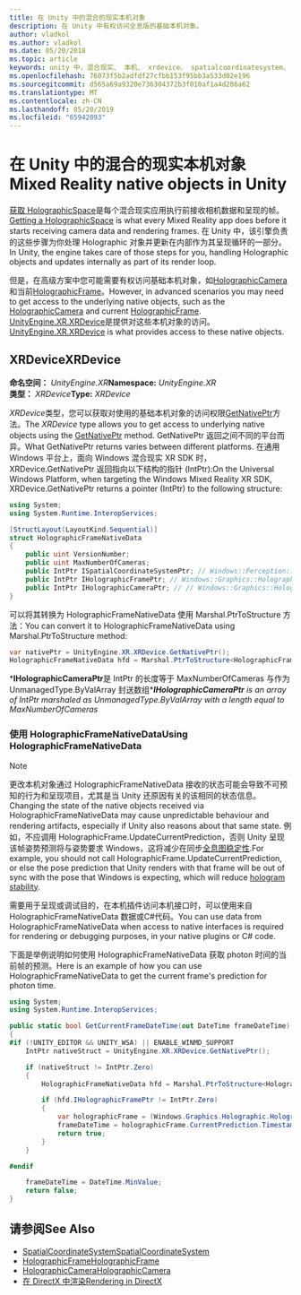 ```yaml
---
title: 在 Unity 中的混合的现实本机对象
description: 在 Unity 中有权访问全息版的基础本机对象。
author: vladkol
ms.author: vladkol
ms.date: 05/20/2018
ms.topic: article
keywords: unity 中，混合现实、 本机、 xrdevice、 spatialcoordinatesystem、 holographicframe、 holographiccamera、 ispatialcoordinatesystem、 iholographicframe、 iholographiccamera、 getnativeptr
ms.openlocfilehash: 76073f5b2adfdf27cfbb153f95bb3a533d02e196
ms.sourcegitcommit: d565a69a9320e736304372b3f010af1a4d286a62
ms.translationtype: MT
ms.contentlocale: zh-CN
ms.lasthandoff: 05/20/2019
ms.locfileid: "65942093"
---
```

# <a name="mixed-reality-native-objects-in-unity"></a><span data-ttu-id="9bbbf-104">在 Unity 中的混合的现实本机对象</span><span class="sxs-lookup"><span data-stu-id="9bbbf-104">Mixed Reality native objects in Unity</span></span>

<span data-ttu-id="9bbbf-105">[获取 HolographicSpace](getting-a-holographicspace.md)是每个混合现实应用执行前接收相机数据和呈现的帧。</span><span class="sxs-lookup"><span data-stu-id="9bbbf-105">[Getting a HolographicSpace](getting-a-holographicspace.md) is what every Mixed Reality app does before it starts receiving camera data and rendering frames.</span></span> <span data-ttu-id="9bbbf-106">在 Unity 中，该引擎负责的这些步骤为你处理 Holographic 对象并更新在内部作为其呈现循环的一部分。</span><span class="sxs-lookup"><span data-stu-id="9bbbf-106">In Unity, the engine takes care of those steps for you, handling Holographic objects and updates internally as part of its render loop.</span></span>

<span data-ttu-id="9bbbf-107">但是，在高级方案中您可能需要有权访问基础本机对象，如<a href="https://docs.microsoft.com/uwp/api/windows.graphics.holographic.holographiccamera" target="_blank">HolographicCamera</a>和当前<a href="https://docs.microsoft.com/uwp/api/windows.graphics.holographic.holographicframe" target="_blank">HolographicFrame</a>。</span><span class="sxs-lookup"><span data-stu-id="9bbbf-107">However, in advanced scenarios you may need to get access to the underlying native objects, such as the <a href="https://docs.microsoft.com/uwp/api/windows.graphics.holographic.holographiccamera" target="_blank">HolographicCamera</a> and current <a href="https://docs.microsoft.com/uwp/api/windows.graphics.holographic.holographicframe" target="_blank">HolographicFrame</a>.</span></span> <span data-ttu-id="9bbbf-108"><a href="https://docs.unity3d.com/ScriptReference/XR.XRDevice.html" target="_blank">UnityEngine.XR.XRDevice</a>是提供对这些本机对象的访问。</span><span class="sxs-lookup"><span data-stu-id="9bbbf-108"><a href="https://docs.unity3d.com/ScriptReference/XR.XRDevice.html" target="_blank">UnityEngine.XR.XRDevice</a> is what provides access to these native objects.</span></span>

## <a name="xrdevice"></a><span data-ttu-id="9bbbf-109">XRDevice</span><span class="sxs-lookup"><span data-stu-id="9bbbf-109">XRDevice</span></span> 

<span data-ttu-id="9bbbf-110">**命名空间：** *UnityEngine.XR*</span><span class="sxs-lookup"><span data-stu-id="9bbbf-110">**Namespace:** *UnityEngine.XR*</span></span><br>
<span data-ttu-id="9bbbf-111">**类型：** *XRDevice*</span><span class="sxs-lookup"><span data-stu-id="9bbbf-111">**Type:** *XRDevice*</span></span>

<span data-ttu-id="9bbbf-112">*XRDevice*类型，您可以获取对使用的基础本机对象的访问权限<a href="https://docs.unity3d.com/ScriptReference/XR.XRDevice.GetNativePtr.html" target="_blank">GetNativePtr</a>方法。</span><span class="sxs-lookup"><span data-stu-id="9bbbf-112">The *XRDevice* type allows you to get access to underlying native objects using the <a href="https://docs.unity3d.com/ScriptReference/XR.XRDevice.GetNativePtr.html" target="_blank">GetNativePtr</a> method.</span></span> <span data-ttu-id="9bbbf-113">GetNativePtr 返回之间不同的平台而异。</span><span class="sxs-lookup"><span data-stu-id="9bbbf-113">What GetNativePtr returns varies between different platforms.</span></span> <span data-ttu-id="9bbbf-114">在通用 Windows 平台上，面向 Windows 混合现实 XR SDK 时，XRDevice.GetNativePtr 返回指向以下结构的指针 (IntPtr):</span><span class="sxs-lookup"><span data-stu-id="9bbbf-114">On the Universal Windows Platform, when targeting the Windows Mixed Reality XR SDK, XRDevice.GetNativePtr returns a pointer (IntPtr) to the following structure:</span></span> 

```cs
using System;
using System.Runtime.InteropServices;

[StructLayout(LayoutKind.Sequential)]
struct HolographicFrameNativeData
{
    public uint VersionNumber;
    public uint MaxNumberOfCameras;
    public IntPtr ISpatialCoordinateSystemPtr; // Windows::Perception::Spatial::ISpatialCoordinateSystem
    public IntPtr IHolographicFramePtr; // Windows::Graphics::Holographic::IHolographicFrame 
    public IntPtr IHolographicCameraPtr; // // Windows::Graphics::Holographic::IHolographicCamera
}
```
<span data-ttu-id="9bbbf-115">可以将其转换为 HolographicFrameNativeData 使用 Marshal.PtrToStructure 方法：</span><span class="sxs-lookup"><span data-stu-id="9bbbf-115">You can convert it to HolographicFrameNativeData using Marshal.PtrToStructure method:</span></span>
```cs
var nativePtr = UnityEngine.XR.XRDevice.GetNativePtr();
HolographicFrameNativeData hfd = Marshal.PtrToStructure<HolographicFrameNativeData>(nativePtr);
```
<span data-ttu-id="9bbbf-116">\***IHolographicCameraPtr**是 IntPtr 的长度等于 MaxNumberOfCameras 与作为 UnmanagedType.ByValArray 封送数组\*</span><span class="sxs-lookup"><span data-stu-id="9bbbf-116">***IHolographicCameraPtr** is an array of IntPtr marshaled as UnmanagedType.ByValArray with a length equal to MaxNumberOfCameras*</span></span> 


### <a name="using-holographicframenativedata"></a><span data-ttu-id="9bbbf-117">使用 HolographicFrameNativeData</span><span class="sxs-lookup"><span data-stu-id="9bbbf-117">Using HolographicFrameNativeData</span></span>

> [!NOTE]
> <span data-ttu-id="9bbbf-118">更改本机对象通过 HolographicFrameNativeData 接收的状态可能会导致不可预知的行为和呈现项目，尤其是当 Unity 还原因有关的该相同的状态信息。</span><span class="sxs-lookup"><span data-stu-id="9bbbf-118">Changing the state of the native objects received via HolographicFrameNativeData may cause unpredictable behaviour and rendering artifacts, especially if Unity also reasons about that same state.</span></span>  <span data-ttu-id="9bbbf-119">例如，不应调用 HolographicFrame.UpdateCurrentPrediction，否则 Unity 呈现该帧姿势预测将与姿势要求 Windows，这将减少在同步[全息图稳定性](hologram-stability.md).</span><span class="sxs-lookup"><span data-stu-id="9bbbf-119">For example, you should not call HolographicFrame.UpdateCurrentPrediction, or else the pose prediction that Unity renders with that frame will be out of sync with the pose that Windows is expecting, which will reduce [hologram stability](hologram-stability.md).</span></span>

<span data-ttu-id="9bbbf-120">需要用于呈现或调试目的，在本机插件访问本机接口时，可以使用来自 HolographicFrameNativeData 数据或C#代码。</span><span class="sxs-lookup"><span data-stu-id="9bbbf-120">You can use data from HolographicFrameNativeData when access to native interfaces is required for rendering or debugging purposes, in your native plugins or C# code.</span></span> 

<span data-ttu-id="9bbbf-121">下面是举例说明如何使用 HolographicFrameNativeData 获取 photon 时间的当前帧的预测。</span><span class="sxs-lookup"><span data-stu-id="9bbbf-121">Here is an example of how you can use HolographicFrameNativeData to get the current frame's prediction for photon time.</span></span> 
```cs
using System;
using System.Runtime.InteropServices;

public static bool GetCurrentFrameDateTime(out DateTime frameDateTime)
{
#if (!UNITY_EDITOR && UNITY_WSA) || ENABLE_WINMD_SUPPORT
    IntPtr nativeStruct = UnityEngine.XR.XRDevice.GetNativePtr();

    if (nativeStruct != IntPtr.Zero)
    {
        HolographicFrameNativeData hfd = Marshal.PtrToStructure<HolographicFrameNativeData>(nativeStruct);

        if (hfd.IHolographicFramePtr != IntPtr.Zero)
        {
            var holographicFrame = (Windows.Graphics.Holographic.HolographicFrame)Marshal.GetObjectForIUnknown(hfd.IHolographicFramePtr);
            frameDateTime = holographicFrame.CurrentPrediction.Timestamp.TargetTime.DateTime;
            return true;
        }
    }

#endif

    frameDateTime = DateTime.MinValue;
    return false;
}

```

## <a name="see-also"></a><span data-ttu-id="9bbbf-122">请参阅</span><span class="sxs-lookup"><span data-stu-id="9bbbf-122">See Also</span></span>
* <span data-ttu-id="9bbbf-123"><a href="https://docs.microsoft.com/uwp/api/windows.perception.spatial.spatialcoordinatesystem" target="_blank">SpatialCoordinateSystem</a></span><span class="sxs-lookup"><span data-stu-id="9bbbf-123"><a href="https://docs.microsoft.com/uwp/api/windows.perception.spatial.spatialcoordinatesystem" target="_blank">SpatialCoordinateSystem</a></span></span>
* <span data-ttu-id="9bbbf-124"><a href="https://docs.microsoft.com/uwp/api/windows.graphics.holographic.holographicframe" target="_blank">HolographicFrame</a></span><span class="sxs-lookup"><span data-stu-id="9bbbf-124"><a href="https://docs.microsoft.com/uwp/api/windows.graphics.holographic.holographicframe" target="_blank">HolographicFrame</a></span></span>
* <span data-ttu-id="9bbbf-125"><a href="https://docs.microsoft.com/uwp/api/windows.graphics.holographic.holographiccamera" target="_blank">HolographicCamera</a></span><span class="sxs-lookup"><span data-stu-id="9bbbf-125"><a href="https://docs.microsoft.com/uwp/api/windows.graphics.holographic.holographiccamera" target="_blank">HolographicCamera</a></span></span>
* [<span data-ttu-id="9bbbf-126">在 DirectX 中渲染</span><span class="sxs-lookup"><span data-stu-id="9bbbf-126">Rendering in DirectX</span></span>](rendering-in-directx.md)

